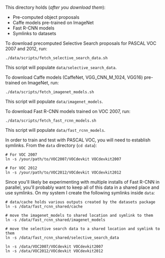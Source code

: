 This directory holds (*after you download them*):
- Pre-computed object proposals
- Caffe models pre-trained on ImageNet
- Fast R-CNN models
- Symlinks to datasets

To download precomputed Selective Search proposals for PASCAL VOC 2007 and 2012, run:

```
./data/scripts/fetch_selective_search_data.sh
```

This script will populate `data/selective_search_data`.

To download Caffe models (CaffeNet, VGG_CNN_M_1024, VGG16) pre-trained on ImageNet, run:

```
./data/scripts/fetch_imagenet_models.sh
```

This script will populate `data/imagenet_models`.

To download Fast R-CNN models trained on VOC 2007, run:

```
./data/scripts/fetch_fast_rcnn_models.sh
```

This script will populate `data/fast_rcnn_models`.

In order to train and test with PASCAL VOC, you will need to establish symlinks.
From the `data` directory (`cd data`):

```
# For VOC 2007
ln -s /your/path/to/VOC2007/VOCdevkit VOCdevkit2007

# For VOC 2012
ln -s /your/path/to/VOC2012/VOCdevkit VOCdevkit2012
```

Since you'll likely be experimenting with multiple installs of Fast R-CNN in
parallel, you'll probably want to keep all of this data in a shared place and
use symlinks. On my system I create the following symlinks inside `data`:

```
# data/cache holds various outputs created by the datasets package
ln -s /data/fast_rcnn_shared/cache

# move the imagenet_models to shared location and symlink to them
ln -s /data/fast_rcnn_shared/imagenet_models

# move the selective search data to a shared location and symlink to them
ln -s /data/fast_rcnn_shared/selective_search_data

ln -s /data/VOC2007/VOCdevkit VOCdevkit2007
ln -s /data/VOC2012/VOCdevkit VOCdevkit2012
```
